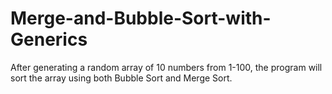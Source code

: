 # Merge-and-Bubble-Sort-with-Generics
After generating a random array of 10 numbers from 1-100, the program will sort the array using both Bubble Sort and Merge Sort. 
